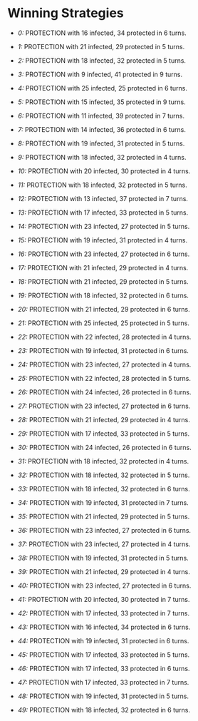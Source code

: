 # Winning Strategies

* _0:_ PROTECTION with 16 infected, 34 protected in 6 turns.


* _1:_ PROTECTION with 21 infected, 29 protected in 5 turns.


* _2:_ PROTECTION with 18 infected, 32 protected in 5 turns.


* _3:_ PROTECTION with 9 infected, 41 protected in 9 turns.


* _4:_ PROTECTION with 25 infected, 25 protected in 6 turns.


* _5:_ PROTECTION with 15 infected, 35 protected in 9 turns.


* _6:_ PROTECTION with 11 infected, 39 protected in 7 turns.


* _7:_ PROTECTION with 14 infected, 36 protected in 6 turns.


* _8:_ PROTECTION with 19 infected, 31 protected in 5 turns.


* _9:_ PROTECTION with 18 infected, 32 protected in 4 turns.


* _10:_ PROTECTION with 20 infected, 30 protected in 4 turns.


* _11:_ PROTECTION with 18 infected, 32 protected in 5 turns.


* _12:_ PROTECTION with 13 infected, 37 protected in 7 turns.


* _13:_ PROTECTION with 17 infected, 33 protected in 5 turns.


* _14:_ PROTECTION with 23 infected, 27 protected in 5 turns.


* _15:_ PROTECTION with 19 infected, 31 protected in 4 turns.


* _16:_ PROTECTION with 23 infected, 27 protected in 6 turns.


* _17:_ PROTECTION with 21 infected, 29 protected in 4 turns.


* _18:_ PROTECTION with 21 infected, 29 protected in 5 turns.


* _19:_ PROTECTION with 18 infected, 32 protected in 6 turns.


* _20:_ PROTECTION with 21 infected, 29 protected in 6 turns.


* _21:_ PROTECTION with 25 infected, 25 protected in 5 turns.


* _22:_ PROTECTION with 22 infected, 28 protected in 4 turns.


* _23:_ PROTECTION with 19 infected, 31 protected in 6 turns.


* _24:_ PROTECTION with 23 infected, 27 protected in 4 turns.


* _25:_ PROTECTION with 22 infected, 28 protected in 5 turns.


* _26:_ PROTECTION with 24 infected, 26 protected in 6 turns.


* _27:_ PROTECTION with 23 infected, 27 protected in 6 turns.


* _28:_ PROTECTION with 21 infected, 29 protected in 4 turns.


* _29:_ PROTECTION with 17 infected, 33 protected in 5 turns.


* _30:_ PROTECTION with 24 infected, 26 protected in 6 turns.


* _31:_ PROTECTION with 18 infected, 32 protected in 4 turns.


* _32:_ PROTECTION with 18 infected, 32 protected in 5 turns.


* _33:_ PROTECTION with 18 infected, 32 protected in 6 turns.


* _34:_ PROTECTION with 19 infected, 31 protected in 7 turns.


* _35:_ PROTECTION with 21 infected, 29 protected in 5 turns.


* _36:_ PROTECTION with 23 infected, 27 protected in 6 turns.


* _37:_ PROTECTION with 23 infected, 27 protected in 4 turns.


* _38:_ PROTECTION with 19 infected, 31 protected in 5 turns.


* _39:_ PROTECTION with 21 infected, 29 protected in 4 turns.


* _40:_ PROTECTION with 23 infected, 27 protected in 6 turns.


* _41:_ PROTECTION with 20 infected, 30 protected in 7 turns.


* _42:_ PROTECTION with 17 infected, 33 protected in 7 turns.


* _43:_ PROTECTION with 16 infected, 34 protected in 6 turns.


* _44:_ PROTECTION with 19 infected, 31 protected in 6 turns.


* _45:_ PROTECTION with 17 infected, 33 protected in 5 turns.


* _46:_ PROTECTION with 17 infected, 33 protected in 6 turns.


* _47:_ PROTECTION with 17 infected, 33 protected in 7 turns.


* _48:_ PROTECTION with 19 infected, 31 protected in 5 turns.


* _49:_ PROTECTION with 18 infected, 32 protected in 6 turns.


